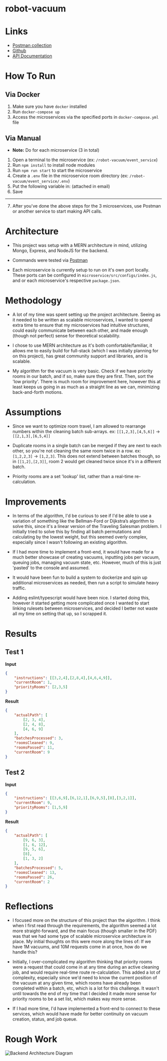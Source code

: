 # robot-vacuum

# Links

- [Postman collection](https://drive.google.com/file/d/1KHEKkFOsq93vV4gLbg0DYb8Q2vOtkSN9/view?usp=sharing)
- [Github](https://github.com/JakeMotta/robot-vacuum)
- [API Documentation](https://documenter.getpostman.com/view/1888991/2s9YBz3b3V)

# How To Run

## Via Docker

1. Make sure you have `docker` installed
2. Run `docker-compose up`
3. Access the microservices via the specified ports in `docker-compose.yml` file

## Via Manual

- **Note:** Do for each microservice (3 in total)

1. Open a terminal to the microservice (ex: `/robot-vacuum/event_service`)
2. Run `npm install` to install node modules
3. Run `npm run start` to start the microservice
4. Create a `.env` file in the microservice room directory (ex: `/robot-vacuum/event_service/.env`)
5. Put the following variable in: (attached in email)
6. Save

---

7. After you've done the above steps for the 3 microservices, use Postman or another service to start making API calls.

# Architecture

- This project was setup with a MERN architecture in mind, utilizing Mongo, Express, and NodeJS for the backend.

- Commands were tested via [Postman](https://drive.google.com/file/d/1KHEKkFOsq93vV4gLbg0DYb8Q2vOtkSN9/view?usp=sharing)

- Each microservice is currently setup to run on it's own port locally. These ports can be configured in `microservice/src/configs/index.js`, and or each microservice's respective `package.json`.

# Methodology

- A lot of my time was spent setting up the project architecture. Seeing as it needed to be written as scalable microservices, I wanted to spend extra time to ensure that my microservices had intuitive structures, could easily communicate between each other, and made enough (though not perfect) sense for theoretical scalability.

- I chose to use MERN architecture as it's both comfortable/familiar, it allows me to easily build for full-stack (which I was initially planning for on this project), has great community support and libraries, and is scalable.

- My algorithm for the vacuum is very basic. Check if we have priority rooms in our batch, and if so, make sure they are first. Then, sort the 'low priority'. There is much room for improvement here, however this at least keeps us going in as much as a straight line as we can, minimizing back-and-forth motions.

# Assumptions

- Since we want to optimize room travel, I am allowed to rearrange numbers within the cleaning batch sub-arrays. ex: `[[1,2,3],[4,5,6]]` -> `[[2,1,3],[6,5,4]]`

- Duplicate rooms in a single batch can be merged if they are next to each other, so you're not cleaning the same room twice in a row. ex: `[1,2,2,3]` -> `[1,2,3]`. This does not extend between batches though, so in `[[1,2],[2,3]]`, room 2 would get cleaned twice since it's in a different batch.

- Priority rooms are a set 'lookup' list, rather than a real-time re-calculation.

# Improvements

- In terms of the algorithm, I'd be curious to see if I'd be able to use a variation of something like the Bellman-Ford or Dijkstra’s algorithm to solve this, since it's a linear version of the Traveling Salesman problem. I initially tried to solve this by finding all batch permutations and calculating by the lowest weight, but this seemed overly complex, especially since I wasn't following an existing algorithm.

- If I had more time to implement a front-end, it would have made for a much better showcase of creating vacuums, inputting jobs per vacuum, queuing jobs, managing vacuum state, etc. However, much of this is just 'pasted' to the console and assumed.

- It would have been fun to build a system to dockerize and spin up additional microservices as needed, then run a script to simulate heavy traffic.

- Adding eslint/typescript would have been nice. I started doing this, however it started getting more complicated once I wanted to start linking rulesets between microservices, and decided I better not waste all my time on setting that up, so I scrapped it.

# Results

## Test 1

**Input**

```JSON
{
    "instructions": [[3,2,4],[2,8,4],[4,6,4,9]],
    "currentRoom": 1,
    "priorityRooms": [2,3,5]
}
```

**Result**

```JSON
{
    "actualPath": [
        [2, 3, 4],
        [2, 4, 8],
        [4, 6, 9]
    ],
    "batchesProcessed": 3,
    "roomsCleaned": 9,
    "roomsPassed": 11,
    "currentRoom": 9
}
```

## Test 2

**Input**

```JSON
{
    "instructions": [[3,6,9],[6,12,1],[6,9,5],[8],[3,2,1]],
    "currentRoom": 9,
    "priorityRooms": [1,5,9]
}
```

**Result**

```JSON
{
    "actualPath": [
        [9, 6, 3],
        [1, 6, 12],
        [9, 5, 6],
        [8],
        [1, 3, 2]
    ],
    "batchesProcessed": 5,
    "roomsCleaned": 13,
    "roomsPassed": 26,
    "currentRoom": 2
}
```

# Reflections

- I focused more on the structure of this project than the algorithm. I think when I first read through the requirements, the algorithm seemed a lot more straight-forward, and the main focus (though smaller in the PDF) was that we had some type of scalable microservice architecture in place. My initial thoughts on this were more along the lines of: If we have 1M vacuums, and 10M requests come in at once, how do we handle this?

- Initially, I over-complicated my algorithm thinking that priority rooms were a request that could come in at any time during an active cleaning job, and would require real-time route re-calculation. This added a lot of complexity, especially since we'd need to know the current position of the vacuum at any given time, which rooms have already been completed within a batch, etc, which is a lot for this challenge. It wasn't until towards the end of my time that I decided it made more sense for priority rooms to be a set list, which makes way more sense.

- If I had more time, I'd have implemented a front-end to connect to these services, which would have made for better continuity on vacuum creation, status, and job queue.

# Rough Work

![Backend Architecture Diagram](https://i.gyazo.com/74f91f6c8a6aeaf167e72adc10183eb4.png)
